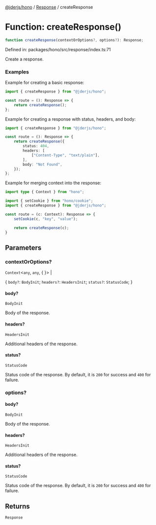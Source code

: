 [@jderjs/hono](../../README.md) / [Response](../README.md) / createResponse

# Function: createResponse()

```ts
function createResponse(contextOrOptions?, options?): Response;
```

Defined in: packages/hono/src/response/index.ts:71

Create a response.

### Examples

Example for creating a basic response:

```ts
import { createResponse } from "@jderjs/hono";

const route = (): Response => {
    return createResponse();
};
```

Example for creating a response with status, headers, and body:

```ts
import { createResponse } from "@jderjs/hono";

const route = (): Response => {
    return createResponse({
        status: 404,
        headers: [
            ["Content-Type", "text/plain"],
        ],
        body: "Not Found",
    });
};
```

Example for merging context into the response:

```ts
import type { Context } from "hono";

import { setCookie } from "hono/cookie";
import { createResponse } from "@jderjs/hono";

const route = (c: Context): Response => {
    setCookie(c, "key", "value");

    return createResponse(c);
}
```

## Parameters

### contextOrOptions?

`Context`\<`any`, `any`, \{
\}\> |

\{
`body?`: `BodyInit`;
`headers?`: `HeadersInit`;
`status?`: `StatusCode`;
\}

#### body?

`BodyInit`

Body of the response.

#### headers?

`HeadersInit`

Additional headers of the response.

#### status?

`StatusCode`

Status code of the response.
By default, it is `200` for success and `400` for failure.

### options?

#### body?

`BodyInit`

Body of the response.

#### headers?

`HeadersInit`

Additional headers of the response.

#### status?

`StatusCode`

Status code of the response.
By default, it is `200` for success and `400` for failure.

## Returns

`Response`
